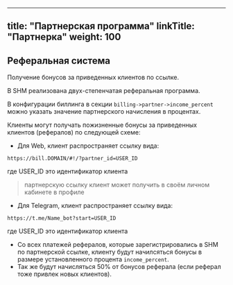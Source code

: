 
---
title: "Партнерская программа"
linkTitle: "Партнерка"
weight: 100
---

## Реферальная система

Получение бонусов за приведенных клиентов по ссылке.

В SHM реализована двух-степенчатая реферальная программа.

В конфигурации биллинга в секции `billing->partner->income_percent` можно указать значение партнерского начисления в процентах.

Клиенты могут получать пожизненные бонусы за приведенных клиентов (рефералов) по следующей схеме:

- Для Web, клиент распространяет ссылку вида:

`https://bill.DOMAIN/#!/?partner_id=USER_ID`

где USER_ID это идентификатор клиента
> партнерскую ссылку клиент может получить в своём личном кабинете в профиле
- Для Telegram, клиент распространяет ссылку вида:

`https://t.me/Name_bot?start=USER_ID`

где USER_ID это идентификатор клиента

- Со всех платежей рефералов, которые зарегистрировались в SHM по партнерской ссылке, клиенту будут начилсяться бонусы в размере установленного процента `income_percent`.
- Так же будут начисляться 50% от бонусов реферала (если реферал тоже привлек новых клиентов).


